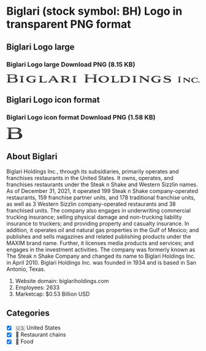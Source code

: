 # Biglari (stock symbol: BH) Logo in transparent PNG format

## Biglari Logo large

### Biglari Logo large Download PNG (8.15 KB)

![Biglari Logo large Download PNG (8.15 KB)](/img/orig/BH_BIG-aa1e5ceb.png)

## Biglari Logo icon format

### Biglari Logo icon format Download PNG (1.58 KB)

![Biglari Logo icon format Download PNG (1.58 KB)](/img/orig/BH-fe828d09.png)

## About Biglari

Biglari Holdings Inc., through its subsidiaries, primarily operates and franchises restaurants in the United States. It owns, operates, and franchises restaurants under the Steak n Shake and Western Sizzlin names. As of December 31, 2021, it operated 199 Steak n Shake company-operated restaurants, 159 franchise partner units, and 178 traditional franchise units, as well as 3 Western Sizzlin company-operated restaurants and 38 franchised units. The company also engages in underwriting commercial trucking insurance; selling physical damage and non-trucking liability insurance to truckers; and providing property and casualty insurance. In addition, it operates oil and natural gas properties in the Gulf of Mexico; and publishes and sells magazines and related publishing products under the MAXIM brand name. Further, it licenses media products and services; and engages in the investment activities. The company was formerly known as The Steak n Shake Company and changed its name to Biglari Holdings Inc. in April 2010. Biglari Holdings Inc. was founded in 1934 and is based in San Antonio, Texas.

1. Website domain: biglariholdings.com
2. Employees: 2633
3. Marketcap: $0.53 Billion USD


## Categories
- [x] 🇺🇸 United States
- [x] 🍔 Restaurant chains
- [x] 🍴 Food
